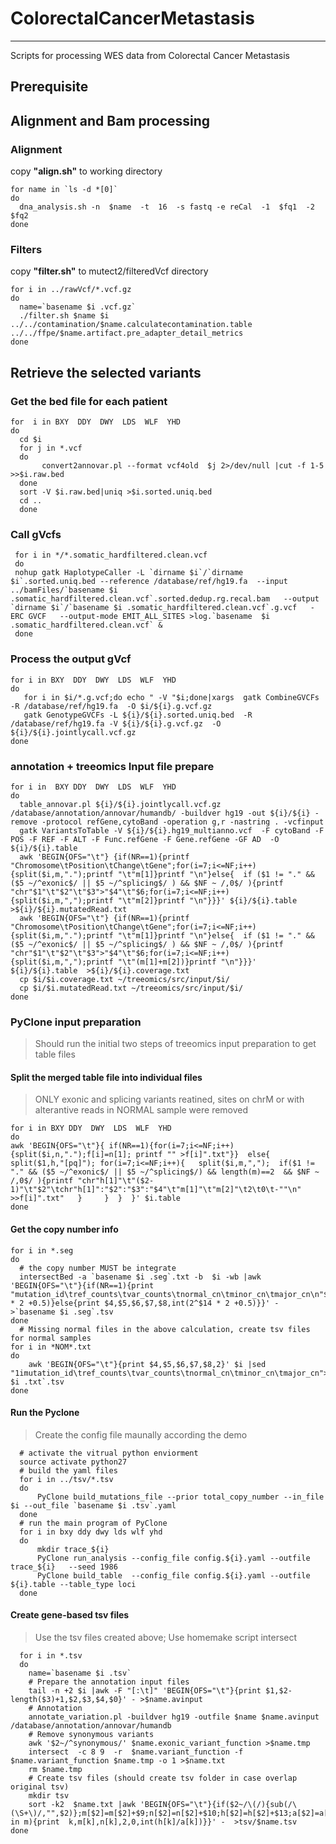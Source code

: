 # ColorectalCancerMetastasis
---
Scripts for processing WES data from Colorectal Cancer Metastasis

## Prerequisite
## Alignment and Bam processing
### Alignment
copy __"align.sh"__ to working directory
```shell
for name in `ls -d *[0]`
do
  dna_analysis.sh -n  $name  -t  16  -s fastq -e reCal  -1  $fq1  -2  $fq2
done
```

### Filters
copy __"filter.sh"__ to mutect2/filteredVcf  directory

```shell
for i in ../rawVcf/*.vcf.gz
do
  name=`basename $i .vcf.gz`
  ./filter.sh $name $i ../../contamination/$name.calculatecontamination.table  ../../ffpe/$name.artifact.pre_adapter_detail_metrics
done
```

## Retrieve the selected variants
### Get the bed file for each patient
```shell
for  i in BXY  DDY  DWY  LDS  WLF  YHD
do
  cd $i
  for j in *.vcf
  do
       convert2annovar.pl --format vcf4old  $j 2>/dev/null |cut -f 1-5  >>$i.raw.bed
  done
  sort -V $i.raw.bed|uniq >$i.sorted.uniq.bed
  cd ..
  done
```

### Call gVcfs
```shell
 for i in */*.somatic_hardfiltered.clean.vcf
 do
 nohup gatk HaplotypeCaller -L `dirname $i`/`dirname $i`.sorted.uniq.bed --reference /database/ref/hg19.fa  --input ../bamFiles/`basename $i .somatic_hardfiltered.clean.vcf`.sorted.dedup.rg.recal.bam   --output `dirname $i`/`basename $i .somatic_hardfiltered.clean.vcf`.g.vcf   -ERC GVCF   --output-mode EMIT_ALL_SITES >log.`basename  $i .somatic_hardfiltered.clean.vcf` &
 done
```
### Process the output gVcf
```shell
for i in BXY  DDY  DWY  LDS  WLF  YHD
do
   for i in $i/*.g.vcf;do echo " -V "$i;done|xargs  gatk CombineGVCFs -R /database/ref/hg19.fa  -O $i/${i}.g.vcf.gz
   gatk GenotypeGVCFs -L ${i}/${i}.sorted.uniq.bed  -R /database/ref/hg19.fa -V ${i}/${i}.g.vcf.gz  -O ${i}/${i}.jointlycall.vcf.gz
done
```


### annotation + treeomics Input file prepare

```shell
for i in  BXY DDY  DWY  LDS  WLF  YHD
do
  table_annovar.pl ${i}/${i}.jointlycall.vcf.gz /database/annotation/annovar/humandb/ -buildver hg19 -out ${i}/${i} -remove -protocol refGene,cytoBand -operation g,r -nastring . -vcfinput
  gatk VariantsToTable -V ${i}/${i}.hg19_multianno.vcf  -F cytoBand -F POS -F REF -F ALT -F Func.refGene -F Gene.refGene -GF AD  -O ${i}/${i}.table
  awk 'BEGIN{OFS="\t"} {if(NR==1){printf "Chromosome\tPosition\tChange\tGene";for(i=7;i<=NF;i++){split($i,m,".");printf "\t"m[1]}printf "\n"}else{  if ($1 != "." && ($5 ~/^exonic$/ || $5 ~/^splicing$/ ) && $NF ~ /,0$/ ){printf "chr"$1"\t"$2"\t"$3">"$4"\t"$6;for(i=7;i<=NF;i++){split($i,m,",");printf "\t"m[2]}printf "\n"}}}' ${i}/${i}.table  >${i}/${i}.mutatedRead.txt
  awk 'BEGIN{OFS="\t"} {if(NR==1){printf "Chromosome\tPosition\tChange\tGene";for(i=7;i<=NF;i++){split($i,m,".");printf "\t"m[1]}printf "\n"}else{  if ($1 != "." && ($5 ~/^exonic$/ || $5 ~/^splicing$/ ) && $NF ~ /,0$/ ){printf "chr"$1"\t"$2"\t"$3">"$4"\t"$6;for(i=7;i<=NF;i++){split($i,m,",");printf "\t"(m[1]+m[2])}printf "\n"}}}' ${i}/${i}.table  >${i}/${i}.coverage.txt
  cp $i/$i.coverage.txt ~/treeomics/src/input/$i/
  cp $i/$i.mutatedRead.txt ~/treeomics/src/input/$i/
done
```

### PyClone input preparation
> Should run the initial two steps of treeomics input preparation to get table files

#### Split the merged table file into individual files
> ONLY exonic and splicing variants reatined, sites on chrM or with alterantive reads in NORMAL sample were removed

```shell
for i in BXY DDY  DWY  LDS  WLF  YHD
do
awk 'BEGIN{OFS="\t"}{ if(NR==1){for(i=7;i<=NF;i++){split($i,n,".");f[i]=n[1]; printf "" >f[i]".txt"}}  else{ split($1,h,"[pq]"); for(i=7;i<=NF;i++){   split($i,m,",");  if($1 != "." && ($5 ~/^exonic$/ || $5 ~/^splicing$/) && length(m)==2  && $NF ~ /,0$/ ){printf "chr"h[1]"\t"($2-1)"\t"$2"\tchr"h[1]":"$2":"$3":"$4"\t"m[1]"\t"m[2]"\t2\t0\t-""\n"  >>f[i]".txt"   }     }  }  }' $i.table
done
```

#### Get the copy number info
```shell
for i in *.seg
do
  # the copy number MUST be integrate
  intersectBed -a `basename $i .seg`.txt -b  $i -wb |awk 'BEGIN{OFS="\t"}{if(NR==1){print  "mutation_id\tref_counts\tvar_counts\tnormal_cn\tminor_cn\tmajor_cn\n"$4,$5,$6,$7,$8,int(2^$14 * 2 +0.5)}else{print $4,$5,$6,$7,$8,int(2^$14 * 2 +0.5)}}' - >`basename $i .seg`.tsv
done
  # Missing normal files in the above calculation, create tsv files for normal samples
for i in *NOM*.txt
do
    awk 'BEGIN{OFS="\t"}{print $4,$5,$6,$7,$8,2}' $i |sed "1imutation_id\tref_counts\tvar_counts\tnormal_cn\tminor_cn\tmajor_cn">`basename $i .txt`.tsv
done
```

#### Run the Pyclone
>Create the config file maunally according the demo

```shell
  # activate the vitrual python enviorment
  source activate python27
  # build the yaml files
  for i in ../tsv/*.tsv
  do
      PyClone build_mutations_file --prior total_copy_number --in_file $i --out_file `basename $i .tsv`.yaml
  done
  # run the main program of PyClone
  for i in bxy ddy dwy lds wlf yhd
  do
      mkdir trace_${i}
      PyClone run_analysis --config_file config.${i}.yaml --outfile trace_${i}   --seed 1986
      PyClone build_table  --config_file config.${i}.yaml --outfile ${i}.table --table_type loci
  done
```

#### Create gene-based tsv files
> Use the tsv files created above;
Use homemake script intersect

```shell
  for i in *.tsv
  do
    name=`basename $i .tsv`
    # Prepare the annotation input files
    tail -n +2 $i |awk -F "[:\t]" 'BEGIN{OFS="\t"}{print $1,$2-length($3)+1,$2,$3,$4,$0}' - >$name.avinput
    # Annotation
    annotate_variation.pl -buildver hg19 -outfile $name $name.avinput /database/annotation/annovar/humandb
    # Remove synonymous variants
    awk '$2~/^synonymous/' $name.exonic_variant_function >$name.tmp
    intersect  -c 8 9  -r  $name.variant_function -f $name.variant_function $name.tmp -o 1 >$name.txt
    rm $name.tmp
    # Create tsv files (should create tsv folder in case overlap original tsv)
    mkdir tsv
    sort -k2  $name.txt |awk 'BEGIN{OFS="\t"}{if($2~/\(/){sub(/\(\S+\)/,"",$2)};m[$2]=m[$2]+$9;n[$2]=n[$2]+$10;h[$2]=h[$2]+$13;a[$2]=a[$2]+1}END{for(k in m){print  k,m[k],n[k],2,0,int(h[k]/a[k])}}' -  >tsv/$name.tsv
done
```
